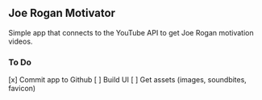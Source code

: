 ## Joe Rogan Motivator

Simple app that connects to the YouTube API to get Joe Rogan motivation videos. 


### To Do
[x] Commit app to Github
[ ] Build UI
[ ] Get assets (images, soundbites, favicon)
